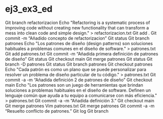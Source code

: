 # ej3_ex3_ed
Git branch refactorizacion
Echo "Refactoring is a systematic process of improving code without creating new functionality that can transform a mess into clean code and simple design." > refactorizacion.txt
Git add .
Git commit -m “Añadido concepto de refactorizacion”
Git status
Git branch patrones
Echo "Los patrones de diseño (design patterns) son soluciones habituales a problemas comunes en el diseño de software." > patrones.txt
Git add patrones.txt
Git commit -m “Añadida primera definición de patrones de diseño”
Git status
Git checkout main
Git merge patrones
Git status
Git branch -D patrones
Git status
Git branch patrones
Git checkout patrones
Echo "Cada patrón es como un plano que se puede personalizar para resolver un problema de diseño particular de tu código." > patrones.txt
Git commit -a -m “Añadida definición 2 de patrones de diseño”
Git checkout main
Echo "Los patrones son un juego de herramientas que brindan soluciones a problemas habituales en el diseño de software. Definen un lenguaje común que ayuda a tu equipo a comunicarse con más eficiencia." > patrones.txt
Git commit -a -m “Añadida definición 3.”
Git checkout main
Git merge patrones
Vim patrones.txt
Git merge patrones
Git commit -a -m “Resuelto conflicto de patrones.”
Git log
Git branch
